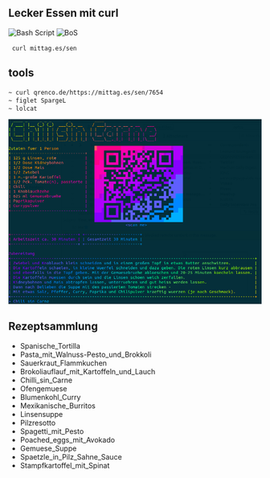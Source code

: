 ## Lecker Essen mit curl
![Bash Script](https://img.shields.io/badge/%23!Bash%20-%20Script-blue.svg) 
![BoS](https://img.shields.io/badge/%23!Bash%20-%20on%20steroids-blue.svg)

```
 curl mittag.es/sen
```

## tools
```
~ curl qrenco.de/https://mittag.es/sen/7654
~ figlet SpargeL
~ lolcat
```
<p align="center"><img src="https://raw.githubusercontent.com/tinoschroeter/mittag.essen/master/app/preview.png"></p>

## Rezeptsammlung

+ Spanische_Tortilla
+ Pasta_mit_Walnuss-Pesto_und_Brokkoli
+ Sauerkraut_Flammkuchen
+ Brokoliauflauf_mit_Kartoffeln_und_Lauch
+ Chilli_sin_Carne
+ Ofengemuese
+ Blumenkohl_Curry
+ Mexikanische_Burritos
+ Linsensuppe
+ Pilzresotto
+ Spagetti_mit_Pesto
+ Poached_eggs_mit_Avokado
+ Gemuese_Suppe
+ Spaetzle_in_Pilz_Sahne_Sauce
+ Stampfkartoffel_mit_Spinat
